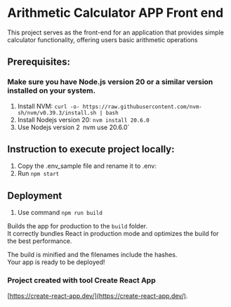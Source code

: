 # Arithmetic Calculator APP Front end 
This project serves as the front-end for an application that provides simple calculator functionality, offering users basic arithmetic operations



## Prerequisites:
### Make sure you have Node.js version 20 or a similar version installed on your system.
1. Install NVM:
`curl -o- https://raw.githubusercontent.com/nvm-sh/nvm/v0.39.3/install.sh | bash`
2. Install Nodejs version 20:
`nvm install 20.6.0`
3. Use Nodejs version 2`
`nvm use 20.6.0`

## Instruction to execute project locally:
1. Copy the .env_sample file and rename it to .env:
2. Run `npm start`

## Deployment
1. Use command `npm run build`

Builds the app for production to the `build` folder.\
It correctly bundles React in production mode and optimizes the build for the best performance.

The build is minified and the filenames include the hashes.\
Your app is ready to be deployed!

### Project created with tool Create React App
[https://create-react-app.dev/](https://create-react-app.dev/).